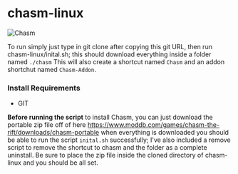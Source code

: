 # chasm-linux

![Chasm](https://1.bp.blogspot.com/-7FgPZxq5ZNI/V81bh90o30I/AAAAAAAAE-w/B8xDIpY-4P885wxxZH1LnZKuanC8kIjHgCPcB/s1600/Chasm.jpg)

To run simply just type in git clone after copying this git URL, then run chasm-linux/inital.sh; this should download everything inside a folder named `./chasm`
This will also create a shortcut named `Chasm` and an addon shortchut named `Chasm-Addon`.
### Install Requirements
* GIT

**Before running the script** to install Chasm, you can just download the portable zip file off of here https://www.moddb.com/games/chasm-the-rift/downloads/chasm-portable when everything is downloaded you should be able to run the script `inital.sh` successfully; I've also included a remove script to remove the shortcut to chasm and the folder as a complete uninstall. Be sure to place the zip file inside the cloned directory of chasm-linux and you should be all set.
